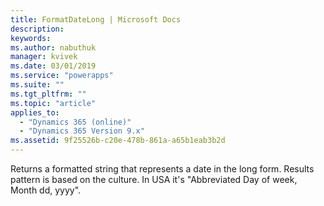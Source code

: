 ```yaml
---
title: FormatDateLong | Microsoft Docs
description: 
keywords:
ms.author: nabuthuk
manager: kvivek
ms.date: 03/01/2019
ms.service: "powerapps"
ms.suite: ""
ms.tgt_pltfrm: ""
ms.topic: "article"
applies_to: 
  - "Dynamics 365 (online)"
  - "Dynamics 365 Version 9.x"
ms.assetid: 9f25526b-c20e-478b-861a-a65b1eab3b2d
---
```

Returns a formatted string that represents a date in the long form. Results pattern is based on the culture. In USA it's "Abbreviated Day of week, Month dd, yyyy".
